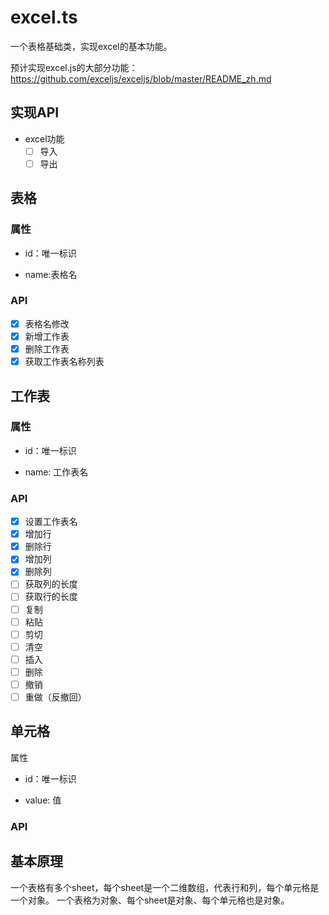 # excel.ts
一个表格基础类，实现excel的基本功能。

预计实现excel.js的大部分功能：
https://github.com/exceljs/exceljs/blob/master/README_zh.md

## 实现API

- excel功能
    - [ ] 导入
    - [ ] 导出

## 表格

### 属性

- id：唯一标识

- name:表格名

### API

- [x] 表格名修改
- [x] 新增工作表
- [x] 删除工作表
- [x] 获取工作表名称列表

## 工作表

### 属性

- id：唯一标识

- name: 工作表名

### API 

- [x] 设置工作表名
- [x] 增加行
- [x] 删除行
- [x] 增加列
- [x] 删除列
- [ ] 获取列的长度
- [ ] 获取行的长度
- [ ] 复制
- [ ] 粘贴
- [ ] 剪切
- [ ] 清空
- [ ] 插入
- [ ] 删除
- [ ] 撤销
- [ ] 重做（反撤回）   

## 单元格

 属性

- id：唯一标识

- value: 值

### API 



## 基本原理
一个表格有多个sheet，每个sheet是一个二维数组，代表行和列，每个单元格是一个对象。
一个表格为对象、每个sheet是对象、每个单元格也是对象。